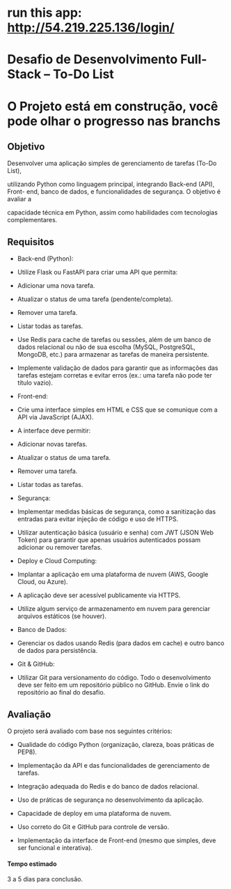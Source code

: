 # run this app: http://54.219.225.136/login/

# Desafio de Desenvolvimento Full-Stack – To-Do List

# O Projeto está em construção, você pode olhar o progresso nas branchs

## Objetivo
Desenvolver uma aplicação simples de gerenciamento de tarefas (To-Do List),

utilizando Python como linguagem principal, integrando Back-end (API), Front-
end, banco de dados, e funcionalidades de segurança. O objetivo é avaliar a

capacidade técnica em Python, assim como habilidades com tecnologias
complementares.

## Requisitos

- Back-end (Python):
- Utilize Flask ou FastAPI para criar uma API que permita:
- Adicionar uma nova tarefa.
- Atualizar o status de uma tarefa (pendente/completa).
- Remover uma tarefa.
- Listar todas as tarefas.
- Use Redis para cache de tarefas ou sessões, além de um banco de dados
relacional ou não de sua escolha (MySQL, PostgreSQL, MongoDB, etc.) para
armazenar as tarefas de maneira persistente.
- Implemente validação de dados para garantir que as informações das tarefas
estejam corretas e evitar erros (ex.: uma tarefa não pode ter título vazio).

- Front-end:
- Crie uma interface simples em HTML e CSS que se comunique com a API via
JavaScript (AJAX).
- A interface deve permitir:
- Adicionar novas tarefas.
- Atualizar o status de uma tarefa.

- Remover uma tarefa.
- Listar todas as tarefas.

- Segurança:
- Implementar medidas básicas de segurança, como a sanitização das entradas
para evitar injeção de código e uso de HTTPS.
- Utilizar autenticação básica (usuário e senha) com JWT (JSON Web Token) para
garantir que apenas usuários autenticados possam adicionar ou remover tarefas.

- Deploy e Cloud Computing:
- Implantar a aplicação em uma plataforma de nuvem (AWS, Google Cloud, ou
Azure).
- A aplicação deve ser acessível publicamente via HTTPS.
- Utilize algum serviço de armazenamento em nuvem para gerenciar arquivos
estáticos (se houver).

- Banco de Dados:
- Gerenciar os dados usando Redis (para dados em cache) e outro banco de
dados para persistência.

- Git & GitHub:
- Utilizar Git para versionamento do código. Todo o desenvolvimento deve ser
feito em um repositório público no GitHub. Envie o link do repositório ao final do
desafio.

## Avaliação
O projeto será avaliado com base nos seguintes critérios:
- Qualidade do código Python (organização, clareza, boas práticas de PEP8).
- Implementação da API e das funcionalidades de gerenciamento de tarefas.
- Integração adequada do Redis e do banco de dados relacional.

- Uso de práticas de segurança no desenvolvimento da aplicação.
- Capacidade de deploy em uma plataforma de nuvem.
- Uso correto do Git e GitHub para controle de versão.
- Implementação da interface de Front-end (mesmo que simples, deve ser
funcional e interativa).

#### Tempo estimado
3 a 5 dias para conclusão.
